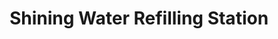 ---
title: "Shining Water Refilling Station"
url: /iloilo-city/shining-water-refilling-station/
shop: Wasser
---